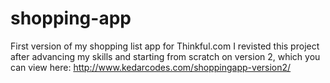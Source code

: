 # shopping-app
First version of my shopping list app for Thinkful.com I revisted this project after advancing my skills and starting from scratch on version 2, which you can view here: http://www.kedarcodes.com/shoppingapp-version2/
